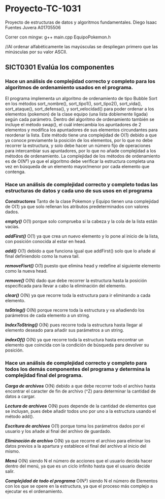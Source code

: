# Proyecto-TC-1031
Proyecto de estructuras de datos y algoritmos fundamentales.
Diego Isaac Fuentes Juvera A01705506

Correr con mingw: g++ main.cpp EquipoPokemon.h

//Al ordenar alfabéticamente las mayúsculas se despliegan primero que las minúsculas por su valor ASCII.


## SICT0301 Evalúa los componentes
### Hace un análisis de complejidad correcto y completo para los algoritmos de ordenamiento usados en el programa.


El programa implementa un algoritmo de ordenamiento de tipo Bubble Sort en los métodos sort_nombre(), sort_tipo1(), sort_tipo2(), sort_vida(), sort_ataque(), sort_defensa(), y sort_velocidad() para poder ordenar a los elementos (pokemon) de la clase equipo (una lista doblemente ligada) según cada parámetro. Dentro del algoritmo de ordenamiento también se incluye el método swap(), el cuál intercambia los apuntadores de 2 elementos y modifica los apuntadores de sus elementos circundantes para reordenar la lista. Este método tiene una complejidad de O(1) debido a que ya conoce previamente la posición de los elementos, por lo que no debe recorrer la estructura, y solo debe hacer un número fijo de operaciones para intercambiar sus apuntadores, por lo que no añade complejidad a los métodos de ordenamiento. La complejidad de los métodos de ordenamiento es de O(N²) ya que el algoritmo debe verificar la estructura completa una vez en búsqueda de un elemento mayor/menor por cada elemento que contenga.


### Hace un análisis de complejidad correcto y completo todas las estructuras de datos y cada uno de sus usos en el programa


***Constructores***  Tanto de la clase Pokemon y Equipo tienen una complejidad de O(1) ya que solo rellenan los atributos predeterminados con valores dados.

***empty()***  O(1) porque solo comprueba si la cabeza y la cola de la lista están vacías.

***addFirst()***  O(1) ya que crea un nuevo elemento y lo pone al inicio de la lista, con posición conocida al estar en head.

***add()***  O(1) debido a que funciona igual que addFirst() solo que lo añade al final definiendolo como la nueva tail.

***removeFisrt()***  O(1) puesto que elimina head y redefine al siguiente elemento como la nueva head.

***remove()***  O(N) dado que debe recorrer la estructura hasta la posición especificada para llevar a cabo la eliminación del elemento.

***clear()***  O(N) ya que recorre toda la estructura para ir eliminando a cada elemento.

***toString()***  O(N) porque recorre toda la estructura y va añadiendo los parámetros de cada elemento a un string.

***IndexToString()***  O(N) pues recorre toda la estructura hasta llegar al elemento deseado para añadir sus parámetros a un string.

***indexOf()***  O(N) ya que recorre toda la estructura hasta encontrar un elemento que coincida con la condición de búsqueda para devolver su posición.


### Hace un análisis de complejidad correcto y completo para todos los demás componentes del programa y determina la complejidad final del programa.


***Carga de archivos*** O(N) debido a que debe recorrer todo el archivo hasta encontrar el caracter de fin de archivo (^Z) para determinar la cantidad de datos a cargar.

***Lectura de archivos***  O(N) pues depende de la cantidad de elementos que se incluyan, pues debe añadir todos uno por uno a la estructura usando el método add().

***Escritura de archivos*** O(1) porque toma los parámetros dados por el usuario y los añade al final del archivo de guardado.

***Eliminación de archivo*** O(N) ya que recorre el archivo para eliminar los datos previos a la apartura y establece el final del archivo al inicio del mismo.

***Menú*** O(N) siendo N el número de acciones que el usuario decida hacer dentro del menú, ya que es un ciclo infinito hasta que el usuario decide salir.

***Complejidad de todo el programa*** O(N²) siendo N el número de Elementos con los que se opere en la estructura, ya que el proceso más complejo a ejecutar es el ordenamiento. 
